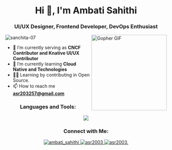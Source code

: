 
<!--
**asr2003/asr2003** is a ✨ _special_ ✨ repository because its `README.md` (this file) appears on your GitHub profile.

Here are some ideas to get you started:

- 🔭 I’m currently working on ...
- 🌱 I’m currently learning ...
- 👯 I’m looking to collaborate on ...
- 🤔 I’m looking for help with ...
- 💬 Ask me about ...
- 📫 How to reach me: ...
- 😄 Pronouns: ...
- ⚡ Fun fact: ...
<img src="https://gist.githubusercontent.com/wuhan005/b3fc9288b77106605d3b6fde855d1735/raw/f7cb231595adff68a2808c82132751b535632538/%25E2%259D%25A4%25EF%25B8%258FGopher.GIF" alt="Gopher GIF" align="right" width="235">
-->

<h1 align="center">Hi 👋, I'm Ambati Sahithi</h1>

<h3 align="center">UI/UX Designer, Frontend Developer, DevOps Enthusiast</h3>
<img src="https://gist.githubusercontent.com/wuhan005/b3fc9288b77106605d3b6fde855d1735/raw/f7cb231595adff68a2808c82132751b535632538/%25E2%259D%25A4%25EF%25B8%258FGopher.GIF" alt="Gopher GIF" align="right" width="235">

<p align="left"> <img src="https://komarev.com/ghpvc/?username=asr2003&label=Profile%20views&color=0e75b6&style=flat" alt="sanchita-07" /> </p>

- 🔭 I’m currently serving as **CNCF Contributor and Knative UI/UX Contributor**
- 🌱 I’m currently learning **Cloud Native and Technologies**
- 👨‍💻 Learning by contributing in Open Source.
- 📫 How to reach me **asr203257@gmail.com**
  
<h3 align="center">Languages and Tools:</h3>
<p align="center">
  <a href="https://skillicons.dev">
    <img src="https://skillicons.dev/icons?i=figma,kubernetes,docker,go,scala,react,typescript,js,html,css,py,bash,nodejs,express,aws,git,github,mongodb,nginx,powershell,&perline=10" />
  </a>
</p>

<h3 align="center">Connect with Me:</h3>
<p align="center">
  <a href="https://www.linkedin.com/in/ambati-sahithi/">
    <img src="https://skillicons.dev/icons?i=linkedin" alt="ambati_sahithi" />
  </a> <a href="https://slack.com/_sanchita_07">
<!--     <img src="https://skillicons.dev/icons?i=slack" alt="_sanchita_07" />
  </a> <a href="https://github.com/asr2003"> -->
    <img src="https://skillicons.dev/icons?i=github" alt="asr2003" />
  </a> <a href="https://discordapp.com/users/asr2003.">
    <img src="https://skillicons.dev/icons?i=discord" alt="asr2003." />  
  </a>
</p>

